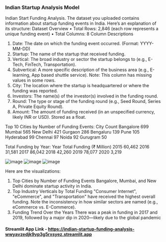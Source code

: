 ### Indian Startup Analysis Model
Indian Start Funding Analysis.
The dataset you uploaded contains information about startup funding events in India. Here’s an explanation of its structure:
Dataset Overview
•	Total Rows: 2,846 (each row represents a unique funding event)
•	Total Columns: 8
Column Descriptions
1.	Date:
The date on which the funding event occurred. (Format: YYYY-MM-DD)
2.	Startup:
The name of the startup that received funding.
3.	Vertical:
The broad industry or sector the startup belongs to (e.g., E-Tech, FinTech, Transportation).
4.	Subvertical:
A more specific description of the business area (e.g., E-learning, App based shuttle service).
 Note: This column has missing values in some rows.
5.	City:
The location where the startup is headquartered or where the funding was reported.
6.	Investors:
The name(s) of the investor(s) involved in the funding round.
7.	Round:
The type or stage of the funding round (e.g., Seed Round, Series A, Private Equity Round).
8.	Amount:
The amount of funding received (in an unspecified currency, likely INR or USD). Stored as a float.

Top 10 Cities by Number of Funding Events:
City	Count
Bangalore	699
Mumbai	565
New Delhi	421
Gurgaon	286
Bengaluru	139
Pune	105
Hyderabad	99
Chennai	97
Noida	92
Gurugram	50



Total Funding by Year:
Year	Total Funding (₹ Million)
2015	60,462
2016	31,581
2017	86,042
2018	42,260
2019	78,077
2020	3,219

 ![image](https://github.com/user-attachments/assets/941d7cb3-9228-4353-acf0-3dc91ea1d436)
 ![image](https://github.com/user-attachments/assets/a06307ed-7dce-4b79-8076-3c4631374262)
 ![image](https://github.com/user-attachments/assets/a2590da7-3585-4f8e-a98f-f401ca607fca)




 
 


Here are the visualizations:
1.	Top Cities by Number of Funding Events
Bangalore, Mumbai, and New Delhi dominate startup activity in India.
2.	Top Industry Verticals by Total Funding
"Consumer Internet", "eCommerce", and "Transportation" have received the highest overall funding. Note the inconsistency in how similar sectors are named (e.g., eCommerce vs. E-Commerce).
3.	Funding Trend Over the Years
There was a peak in funding in 2017 and 2019, followed by a major dip in 2020—likely due to the global pandemic



#### Streamlit App Link - https://indian-startup-funding-analysis-wwyavzedjk9vp3g5rxsyez.streamlit.app
